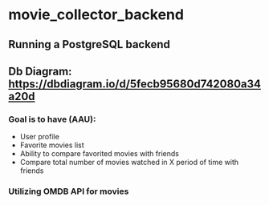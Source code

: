 # movie_collector_backend

## Running a PostgreSQL backend

## Db Diagram: https://dbdiagram.io/d/5fecb95680d742080a34a20d

### Goal is to have (AAU):
- User profile
- Favorite movies list
- Ability to compare favorited movies with friends
- Compare total number of movies watched in X period of time with friends


### Utilizing OMDB API for movies

